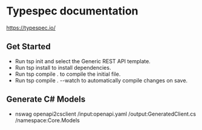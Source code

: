 # Typespec documentation
https://typespec.io/

## Get Started
 - Run tsp init and select the Generic REST API template.
 - Run tsp install to install dependencies.
 - Run tsp compile . to compile the initial file.
 - Run tsp compile . --watch to automatically compile changes on save.


 ## Generate C# Models
 - nswag openapi2csclient /input:openapi.yaml /output:GeneratedClient.cs /namespace:Core.Models